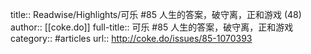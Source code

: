 title:: Readwise/Highlights/可乐 #85 人生的答案，破守离，正和游戏 (48)
author:: [[coke.do]]
full-title:: 可乐 \#85 人生的答案，破守离，正和游戏
category:: #articles
url:: http://coke.do/issues/85-1070393
